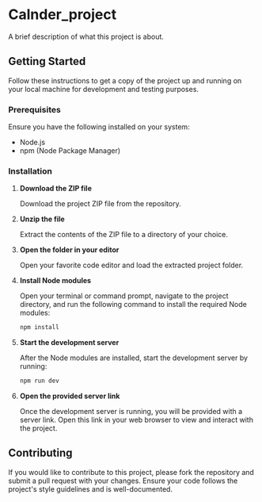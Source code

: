 # Calnder_project

A brief description of what this project is about.

## Getting Started

Follow these instructions to get a copy of the project up and running on your local machine for development and testing purposes.

### Prerequisites

Ensure you have the following installed on your system:
- Node.js
- npm (Node Package Manager)

### Installation

1. **Download the ZIP file**

   Download the project ZIP file from the repository.

2. **Unzip the file**

   Extract the contents of the ZIP file to a directory of your choice.

3. **Open the folder in your editor**

   Open your favorite code editor and load the extracted project folder.

4. **Install Node modules**

   Open your terminal or command prompt, navigate to the project directory, and run the following command to install the required Node modules:

   ```sh
   npm install
   ```

5. **Start the development server**

   After the Node modules are installed, start the development server by running:

   ```sh
   npm run dev
   ```

6. **Open the provided server link**

   Once the development server is running, you will be provided with a server link. Open this link in your web browser to view and interact with the project.

## Contributing

If you would like to contribute to this project, please fork the repository and submit a pull request with your changes. Ensure your code follows the project's style guidelines and is well-documented.
